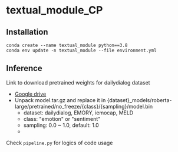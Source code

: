 # textual_module_CP

## Installation

```
conda create --name textual_module python==3.8
conda env update -n textual_module --file environment.yml
```

## Inference
Link to download pretrained weights for dailydialog dataset
- [Google drive](https://drive.google.com/file/d/1gnjsPCizidd3OXJMN4-cPa2KJ2bxFgQy/view?usp=share_link)
- Unpack model.tar.gz and replace it in {dataset}_models/roberta-large/pretrained/no_freeze/{class}/{sampling}/model.bin
    - dataset: dailydialog, EMORY, iemocap, MELD
    - class: "emotion" or "sentiment"
    - sampling: 0.0 ~ 1.0, default: 1.0
    - 
Check ```pipeline.py``` for logics of code usage
